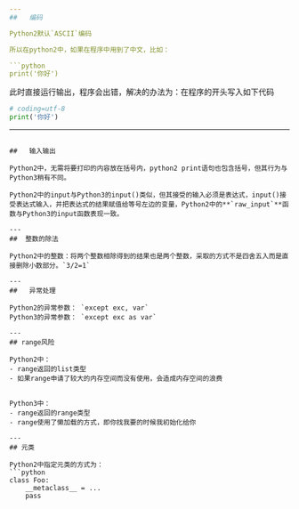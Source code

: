 ```yaml
---
##   编码

Python2默认`ASCII`编码

所以在python2中，如果在程序中用到了中文，比如：

```python
print('你好')
```
此时直接运行输出，程序会出错，解决的办法为：在程序的开头写入如下代码

```python
# coding=utf-8
print('你好')
```

---
```

##   输入输出

Python2中，无需将要打印的内容放在括号内，python2 print语句也包含括号，但其行为与Python3稍有不同。

Python2中的input与Python3的input()类似，但其接受的输入必须是表达式，input()接受表达式输入，并把表达式的结果赋值给等号左边的变量，Python2中的**`raw_input`**函数与Python3的input函数表现一致。

---
##  整数的除法

Python2中的整数：将两个整数相除得到的结果也是两个整数，采取的方式不是四舍五入而是直接删除小数部分。`3/2=1`
 
---
##   异常处理

Python2的异常参数： `except exc, var`
Python3的异常参数： `except exc as var`

---
## range风险

Python2中：
- range返回的list类型
- 如果range申请了较大的内存空间而没有使用，会造成内存空间的浪费


Python3中：
- range返回的range类型
- range使用了懒加载的方式，即你找我要的时候我初始化给你

---
## 元类

Python2中指定元类的方式为：
```python
class Foo:
    __metaclass__ = ...
    pass
```